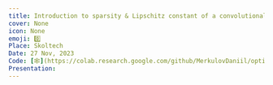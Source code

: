 ```yaml
---
title: Introduction to sparsity & Lipschitz constant of a convolutional layer in neural network
cover: None
icon: None
emoji: 0️⃣
Place: Skoltech
Date: 27 Nov, 2023
Code: [🕸](https://colab.research.google.com/github/MerkulovDaniil/optim/blob/master/assets/Notebooks/Seminar_10.ipynb)
Presentation: 
---
```


